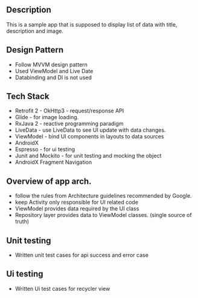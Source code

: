 
## Description
This is a sample app that is supposed to display list of data with title, description and image.

## Design Pattern
- Follow MVVM design pattern
- Used ViewModel and Live Date
- Databinding and DI is not used

## Tech Stack
- Retrofit 2 - OkHttp3 - request/response API
- Glide - for image loading.
- RxJava 2 - reactive programming paradigm
- LiveData - use LiveData to see UI update with data changes.
- ViewModel - bind UI components in layouts to data sources
- AndroidX
- Espresso - for ui testing
- Junit and Mockito - for unit testing and mocking the object
- AndroidX Fragment Navigation

## Overview of app arch.
- follow the rules from Architecture guidelines recommended by Google.
- keep Activity only responsible for UI related code
- ViewModel provides data required by the UI class
- Repository layer provides data to ViewModel classes. (single source of truth)

## Unit testing
- Written unit test cases for api success and error case

## Ui testing
- Written Ui test cases for recycler view



